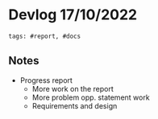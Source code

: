 # Devlog 17/10/2022

```text
tags: #report, #docs
```

## Notes

- Progress report
  - More work on the report
  - More problem opp. statement work
  - Requirements and design
